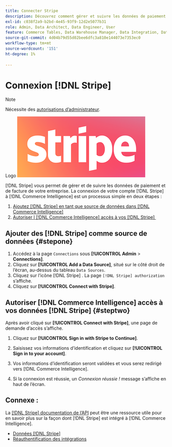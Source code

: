 ```yaml
---
title: Connecter Stripe
description: Découvrez comment gérer et suivre les données de paiement et de facture de votre entreprise.
exl-id: c038f2a9-b2bd-4e45-93f9-12d2e5077b31
role: Admin, Data Architect, Data Engineer, User
feature: Commerce Tables, Data Warehouse Manager, Data Integration, Data Import/Export
source-git-commit: 4d04b79d55d02bee6dfc3a810e144073e7353ec0
workflow-type: tm+mt
source-wordcount: '151'
ht-degree: 1%

---
```


# Connexion [!DNL Stripe]

>[!NOTE]
>
>Nécessite des [autorisations d’administrateur](../../../administrator/user-management/user-management.md).

Logo ![Stripe](../../../assets/stripe-logo.png)

[!DNL Stripe] vous permet de gérer et de suivre les données de paiement et de facture de votre entreprise. La connexion de votre compte [!DNL Stripe] à [!DNL Commerce Intelligence] est un processus simple en deux étapes :

1. [Ajoutez [!DNL Stripe] en tant que source de données dans  [!DNL Commerce Intelligence]](#stepone)
1. [Autoriser l [!DNL Commerce Intelligence] accès à vos  [!DNL Stripe] &#x200B;](#steptwo)

## Ajouter des [!DNL Stripe] comme source de données {#stepone}

1. Accédez à la page `Connections` sous **[!UICONTROL Admin** > **Connections]**.
1. Cliquez sur **[!UICONTROL Add a Data Source]**, situé sur le côté droit de l’écran, au-dessus du tableau `Data Sources`.
1. Cliquez sur l’icône [!DNL Stripe] . La page `[!DNL Stripe] authorization` s’affiche.
1. Cliquez sur **[!UICONTROL Connect with Stripe]**.

## Autoriser [!DNL Commerce Intelligence] accès à vos données [!DNL Stripe] {#steptwo}

Après avoir cliqué sur **[!UICONTROL Connect with Stripe]**, une page de demande d’accès s’affiche.

1. Cliquez sur **[!UICONTROL Sign in with Stripe to Continue]**.

1. Saisissez vos informations d’identification et cliquez sur **[!UICONTROL Sign in to your account]**.

1. Vos informations d’identification seront validées et vous serez redirigé vers [!DNL Commerce Intelligence].

1. Si la connexion est réussie, un *Connexion réussie !* message s’affiche en haut de l’écran.

## Connexe :

La [[!DNL Stripe] documentation de l’API](https://stripe.com/docs/api) peut être une ressource utile pour en savoir plus sur la façon dont [!DNL Stripe] est intégré à [!DNL Commerce Intelligence].

* [Données  [!DNL Stripe] &#x200B;](../integrations/stripe-data.md)
* [Réauthentification des intégrations](https://experienceleague.adobe.com/docs/commerce-knowledge-base/kb/how-to/mbi-reauthenticating-integrations.html?lang=fr)
